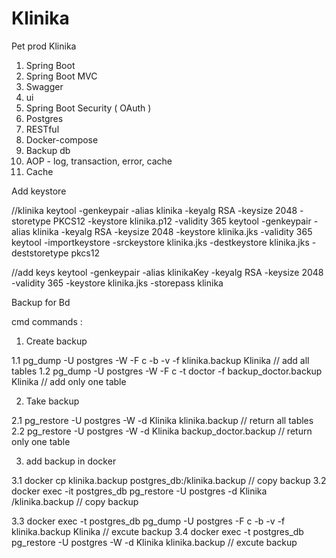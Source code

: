 # Klinika
Pet prod Klinika

1. Spring Boot
2. Spring Boot MVC
3. Swagger
4. ui
5. Spring Boot Security ( OAuth )
6. Postgres
7. RESTful
8. Docker-compose
9. Backup db
10. AOP - log, transaction, error, cache
11. Сache

Add keystore 

//klinika
keytool -genkeypair -alias klinika -keyalg RSA -keysize 2048 -storetype PKCS12 -keystore klinika.p12 -validity 365
keytool -genkeypair -alias klinika -keyalg RSA -keysize 2048 -keystore klinika.jks -validity 365
keytool -importkeystore -srckeystore klinika.jks -destkeystore klinika.jks -deststoretype pkcs12

//add keys 
keytool -genkeypair -alias klinikaKey -keyalg RSA -keysize 2048 -validity 365 -keystore klinika.jks -storepass klinika

Backup for Bd

cmd commands :

1. Create backup 

1.1  pg_dump -U postgres -W -F c -b -v -f klinika.backup Klinika                // add all tables 
1.2  pg_dump -U postgres -W -F c -t doctor -f backup_doctor.backup Klinika      // add only one table 

2. Take backup

2.1  pg_restore -U postgres -W -d Klinika klinika.backup            // return all tables 
2.2  pg_restore -U postgres -W -d Klinika backup_doctor.backup      // return only one table

3. add backup in docker 

3.1 docker cp klinika.backup postgres_db:/klinika.backup                            // copy backup
3.2 docker exec -it postgres_db pg_restore -U postgres -d Klinika /klinika.backup  // copy backup
   
3.3 docker exec -t postgres_db pg_dump -U postgres -F c -b -v -f klinika.backup Klinika  // excute backup
3.4 docker exec -t postgres_db pg_restore -U postgres -W -d Klinika klinika.backup       // excute backup

